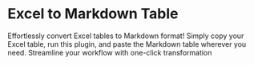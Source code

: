 # Excel to Markdown Table 

Effortlessly convert Excel tables to Markdown format! Simply copy your Excel table, run this plugin, and paste the Markdown table wherever you need. Streamline your workflow with one-click transformation